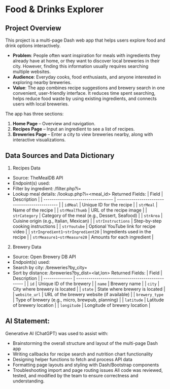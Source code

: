 # Food & Drinks Explorer

## Project Overview
This project is a multi-page Dash web app that helps users explore food and drink options interactively.  
- **Problem**: People often want inspiration for meals with ingredients they already have at home, or they want to discover local breweries in their city. However, finding this information usually requires searching multiple websites.  
- **Audience**: Everyday cooks, food enthusiasts, and anyone interested in exploring nearby breweries.  
- **Value**: The app combines recipe suggestions and brewery search in one convenient, user-friendly interface. It reduces time spent searching, helps reduce food waste by using existing ingredients, and connects users with local breweries.

The app has three sections:
1. **Home Page** – Overview and navigation.  
2. **Recipes Page** – Input an ingredient to see a list of recipes.
3. **Breweries Page** – Enter a city to view breweries nearby, along with interactive visualizations.

## Data Sources and Data Dictionary
1. Recipes Data
- Source: TheMealDB API
- Endpoint(s) used:
- Filter by ingredient: /filter.php?i=<ingredient>
- Lookup meal details: /lookup.php?i=<meal_id>
Returned Fields:
| Field                              | Description                                   |
| ---------------------------------- | --------------------------------------------- |
| `idMeal`                           | Unique ID for the recipe                      |
| `strMeal`                          | Name of the recipe                            |
| `strMealThumb`                     | URL of the recipe image                       |
| `strCategory`                      | Category of the meal (e.g., Dessert, Seafood) |
| `strArea`                          | Cuisine origin (e.g., Italian, Mexican)       |
| `strInstructions`                  | Step-by-step cooking instructions             |
| `strYoutube`                       | Optional YouTube link for recipe video        |
| `strIngredient1`–`strIngredient20` | Ingredients used in the recipe                |
| `strMeasure1`–`strMeasure20`       | Amounts for each ingredient                   |

2. Brewery Data
- Source: Open Brewery DB API
- Endpoint(s) used:
- Search by city: /breweries?by_city=<city>
- Sort by distance: /breweries?by_dist=<lat,lon>
Returned Fields:
| Field          | Description                                      |
| -------------- | ------------------------------------------------ |
| `id`           | Unique ID of the brewery                         |
| `name`         | Brewery name                                     |
| `city`         | City where brewery is located                    |
| `state`        | State where brewery is located                   |
| `website_url`  | URL of the brewery website (if available)        |
| `brewery_type` | Type of brewery (e.g., micro, brewpub, planning) |
| `latitude`     | Latitude of brewery location                     |
| `longitude`    | Longitude of brewery location                    |

## AI Statement:
Generative AI (ChatGPT) was used to assist with:
- Brainstorming the overall structure and layout of the multi-page Dash app
- Writing callbacks for recipe search and nutrition chart functionality
- Designing helper functions to fetch and process API data
- Formatting page layouts and styling with Dash/Bootstrap components
- Troubleshooting import and page routing issues
All code was reviewed, tested, and modified by the team to ensure correctness and understanding.
